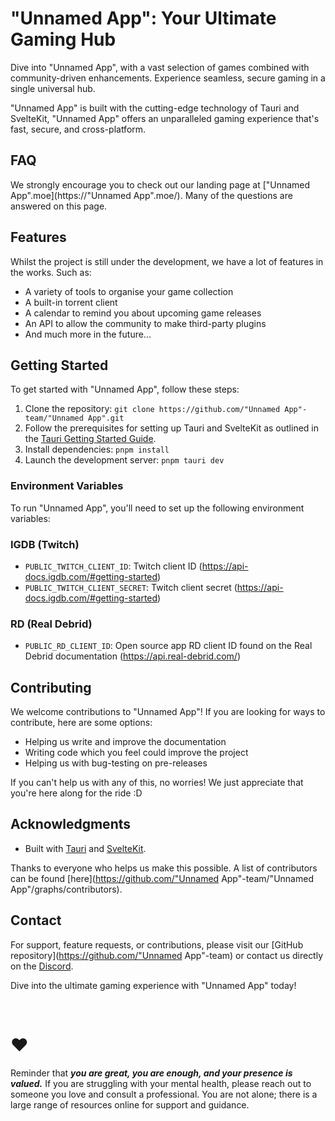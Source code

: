 # "Unnamed App": Your Ultimate Gaming Hub

Dive into "Unnamed App", with a vast selection of games combined with community-driven enhancements. Experience seamless, secure
gaming in a single universal hub.

"Unnamed App" is built with the cutting-edge technology of Tauri and
SvelteKit, "Unnamed App" offers an unparalleled gaming experience that's fast, secure, and cross-platform.

## FAQ

We strongly encourage you to check out our landing page at ["Unnamed App".moe](https://"Unnamed App".moe/). Many of the questions are answered on this page.

## Features

Whilst the project is still under the development, we have a lot of features in the works. Such as:

- A variety of tools to organise your game collection
- A built-in torrent client
- A calendar to remind you about upcoming game releases
- An API to allow the community to make third-party plugins
- And much more in the future...

## Getting Started

To get started with "Unnamed App", follow these steps:

1. Clone the repository: `git clone https://github.com/"Unnamed App"-team/"Unnamed App".git`
2. Follow the prerequisites for setting up Tauri and SvelteKit as outlined in
   the [Tauri Getting Started Guide](https://tauri.app/v1/guides/getting-started/prerequisites).
3. Install dependencies: `pnpm install`
4. Launch the development server: `pnpm tauri dev`

### Environment Variables

To run "Unnamed App", you'll need to set up the following environment variables:

### IGDB (Twitch)

- `PUBLIC_TWITCH_CLIENT_ID`: Twitch client ID (https://api-docs.igdb.com/#getting-started)
- `PUBLIC_TWITCH_CLIENT_SECRET`: Twitch client secret (https://api-docs.igdb.com/#getting-started)

### RD (Real Debrid)

- `PUBLIC_RD_CLIENT_ID`: Open source app RD client ID found on the Real Debrid documentation (https://api.real-debrid.com/)
  
## Contributing

We welcome contributions to "Unnamed App"! If you are looking for ways to contribute, here are some options:

- Helping us write and improve the documentation
- Writing code which you feel could improve the project
- Helping us with bug-testing on pre-releases

If you can't help us with any of this, no worries! We just appreciate that you're here along for the ride :D

## Acknowledgments

- Built with [Tauri](https://tauri.app/) and [SvelteKit](https://kit.svelte.dev/).

Thanks to everyone who helps us make this possible. A list of contributors can be found [here](https://github.com/"Unnamed App"-team/"Unnamed App"/graphs/contributors).

## Contact

For support, feature requests, or contributions, please visit
our [GitHub repository](https://github.com/"Unnamed App"-team) or contact us directly on the [Discord](https://discord.gg/mQpaWS3u24).

Dive into the ultimate gaming experience with "Unnamed App" today!

<br />

# ❤️

Reminder that <strong><i>you are great, you are enough, and your presence is valued.</i></strong> If you are struggling with your mental health, please reach out to someone you love and consult a professional. You are not alone; there is a large range of resources online for support and guidance.
